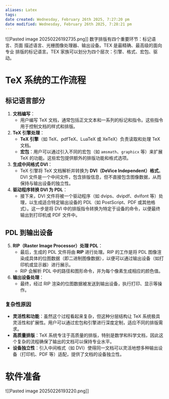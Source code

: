```yaml
---
aliases: Latex
tags:
date created: Wednesday, February 26th 2025, 7:27:20 pm
date modified: Wednesday, February 26th 2025, 7:28:21 pm
---
```

 ![[Pasted image 20250226192735.png]]
数字排版有四个重要环节：标记语言、页面 描述语言、光栅图像处理器、输出设备。TEX 是最精确、最高级的面向专业 排版的标记语言。TEX 家族可以划分为四个层次：引擎、格式、宏包、驱动。
# TeX 系统的工作流程
## 标记语言部分
1. **文档编写**：
   - 用户编写 TeX 文档，通常包括正文文本和一系列的标记和指令。这些指令用于控制文档的样式和排版。
2. **TeX 引擎处理**：
   - **TeX 引擎**（如 TeX、pdfTeX、LuaTeX 或 XeTeX）负责读取和处理 TeX 文档。
   - **宏包**：用户可以通过引入不同的宏包（如 `amsmath`、`graphicx` 等）来扩展 TeX 的功能。这些宏包提供额外的排版功能和格式选项。
3. **生成中间格式 DVI**：
   - TeX 引擎将 TeX 文档解析并转换为 **DVI（DeVice Independent）格式**。DVI 文件是一个中间文件，包含排版信息，但不直接包含图像数据，从而保持与输出设备的独立性。
4. **驱动程序转换 DVI 为 PDL**：
   - 接下来，DVI 文件将被一个驱动程序（如 dvips、dvipdf、dvifont 等）处理，以生成适合特定输出设备的 PDL（如 PostScript、PDF 或其他格式）。这一步是将 DVI 中的排版指令转换为特定于设备的命令，以便最终输出到打印机或 PDF 文件中。

## PDL 到输出设备
5. **RIP（Raster Image Processor）处理 PDL**：
   - 最后，生成的 PDL 文件将由 **RIP** 进行处理。RIP 的工作是将 PDL 图像渲染成具体的位图数据（即二进制图像数据），以便可以通过输出设备（如打印机或显示器）进行展示。
   - RIP 会解析 PDL 中的路径和图形命令，并为每个像素生成相应的颜色值。
6. **输出设备处理**：
   - 最终，经过 RIP 渲染的位图数据被发送到输出设备，执行打印、显示等操作。
### 复杂性原因
- **灵活性和功能**：虽然这个过程看起来复杂，但这种分层结构让 TeX 系统极具灵活性和扩展性。用户可以通过宏包和引擎进行深度定制，适应不同的排版需求。
- **高质量排版**：TeX 系统专注于高质量的排版，特别是数学和科学文档，因此这个复杂的流程确保了输出的文档可以保持专业水平。
- **设备独立性**：引入中间格式（如 DVI）使得同一文档可以灵活地想多种输出设备（打印机、PDF 等）适配，提供了文档的设备独立性。

# 软件准备
![[Pasted image 20250226193220.png]]